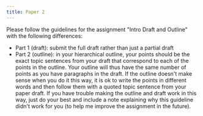 ```yaml
---
title: Paper 2
---
```


<!-- Paper 2 full draft and outline -->

Please follow the guidelines for the assignment "Intro Draft and Outline" with the following differences:

- Part 1 (draft): submit the full draft rather than just a partial draft
- Part 2 (outline): in your hierarchical outline, your points should be the exact topic sentences from your draft that correspond to each of the points in the outline. Your outline will thus have the same number of points as you have paragraphs in the draft. If the outline doesn't make sense when you do it this way, it is ok to write the points in different words and then follow them with a quoted topic sentence from your paper draft. If you have trouble making the outline and draft work in this way, just do your best and include a note explaining why this guideline didn't work for you (to help me improve the assignment in the future).
